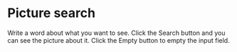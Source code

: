 # Picture search

Write a word about what you want to see. Click the Search button and you can see the picture about it. Click the Empty button to empty the input field. 

